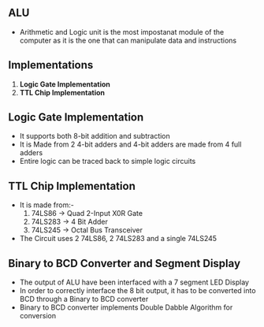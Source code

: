 ## ALU
- Arithmetic and Logic unit is the most impostanat module of the computer as it is the one that can manipulate data and instructions

## Implementations
1) **Logic Gate Implementation**
2) **TTL Chip Implementation**

## Logic Gate Implementation
- It supports both 8-bit addition and subtraction
- It is Made from 2 4-bit adders and 4-bit adders are made from 4 full adders
- Entire logic can be traced back to simple logic circuits

## TTL Chip Implementation
- It is made from:-
   1) 74LS86 -> Quad 2-Input X0R Gate
   2) 74LS283 -> 4 Bit Adder
   3) 74LS245 -> Octal Bus Transceiver
- The Circuit uses 2 74LS86, 2 74LS283 and a single 74LS245

## Binary to BCD Converter and Segment Display
- The output of ALU have been interfaced with a 7 segment LED Display
- In order to correctly interface the 8 bit output, it has to be converted into BCD through a Binary to BCD converter
- Binary to BCD converter implements Double Dabble Algorithm for conversion
